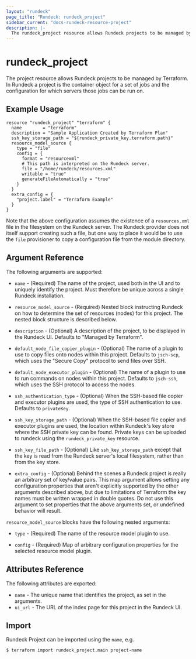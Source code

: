 ```yaml
---
layout: "rundeck"
page_title: "Rundeck: rundeck_project"
sidebar_current: "docs-rundeck-resource-project"
description: |-
  The rundeck_project resource allows Rundeck projects to be managed by Terraform.
---
```


# rundeck\_project

The project resource allows Rundeck projects to be managed by Terraform. In Rundeck a project
is the container object for a set of jobs and the configuration for which servers those jobs
can be run on.

## Example Usage

```hcl
resource "rundeck_project" "terraform" {
  name        = "terraform"
  description = "Sample Application Created by Terraform Plan"
  ssh_key_storage_path = "${rundeck_private_key.terraform.path}"
  resource_model_source {
    type = "file"
    config = {
      format = "resourcexml"
      # This path is interpreted on the Rundeck server.
      file = "/home/rundeck/resources.xml"
      writable = "true"
      generateFileAutomatically = "true"
    }
  }
  extra_config = {
    "project.label" = "Terraform Example"
  }
}
```

Note that the above configuration assumes the existence of a ``resources.xml`` file in the
filesystem on the Rundeck server. The Rundeck provider does not itself support creating such a file,
but one way to place it would be to use the ``file`` provisioner to copy a configuration file
from the module directory.

## Argument Reference

The following arguments are supported:

* `name` - (Required) The name of the project, used both in the UI and to uniquely identify
  the project. Must therefore be unique across a single Rundeck installation.

* `resource_model_source` - (Required) Nested block instructing Rundeck on how to determine the
  set of resources (nodes) for this project. The nested block structure is described below.

* `description` - (Optional) A description of the project, to be displayed in the Rundeck UI.
  Defaults to "Managed by Terraform".

* `default_node_file_copier_plugin` - (Optional) The name of a plugin to use to copy files onto
  nodes within this project. Defaults to `jsch-scp`, which uses the "Secure Copy" protocol
  to send files over SSH.

* `default_node_executor_plugin` - (Optional) The name of a plugin to use to run commands on
  nodes within this project. Defaults to `jsch-ssh`, which uses the SSH protocol to access the
  nodes.

* `ssh_authentication_type` - (Optional) When the SSH-based file copier and executor plugins are
  used, the type of SSH authentication to use. Defaults to `privateKey`.

* `ssh_key_storage_path` - (Optional) When the SSH-based file copier and executor plugins are
  used, the location within Rundeck's key store where the SSH private key can be found. Private
  keys can be uploaded to rundeck using the `rundeck_private_key` resource.

* `ssh_key_file_path` - (Optional) Like `ssh_key_storage_path` except that the key is read from
  the Rundeck server's local filesystem, rather than from the key store.

* `extra_config` - (Optional) Behind the scenes a Rundeck project is really an arbitrary set of
  key/value pairs. This map argument allows setting any configuration properties that aren't
  explicitly supported by the other arguments described above, but due to limitations of Terraform
  the key names must be written wrapped in double quotes. Do not use this argument to set
  properties that the above arguments set, or undefined behavior will result.

`resource_model_source` blocks have the following nested arguments:

* `type` - (Required) The name of the resource model plugin to use.

* `config` - (Required) Map of arbitrary configuration properties for the selected resource model
  plugin.

## Attributes Reference

The following attributes are exported:

* `name` - The unique name that identifies the project, as set in the arguments.
* `ui_url` - The URL of the index page for this project in the Rundeck UI.


## Import

Rundeck Project can be imported using the `name`, e.g.

```
$ terraform import rundeck_project.main project-name
```
